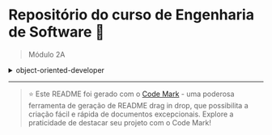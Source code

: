 
# Repositório do curso de Engenharia de Software 🚀

> Módulo 2A

<details>

<summary>object-oriented-developer</summary>

| Pasta  | Conteúdo           |
| ------ | ------------------ |
| dia_01 | Design de Software |
| dia_02 | Objetos e Classes  |

</details>

--- 

> ⭐️ Este README foi gerado com o [Code Mark](https://codemark.com.br) - uma poderosa ferramenta de geração de README drag in drop, que possibilita a criação fácil e rápida de documentos excepcionais. Explore a praticidade de destacar seu projeto com o Code Mark!